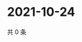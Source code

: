 # 2021-10-24

共 0 条

<!-- BEGIN WEIBO -->
<!-- 最后更新时间 Sun Oct 24 2021 13:12:37 GMT+0800 (China Standard Time) -->

<!-- END WEIBO -->
